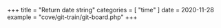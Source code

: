 +++
title = "Return date string"
categories = [ "time" ]
date = 2020-11-28
example = "cove/git-train/git-board.php"
+++
